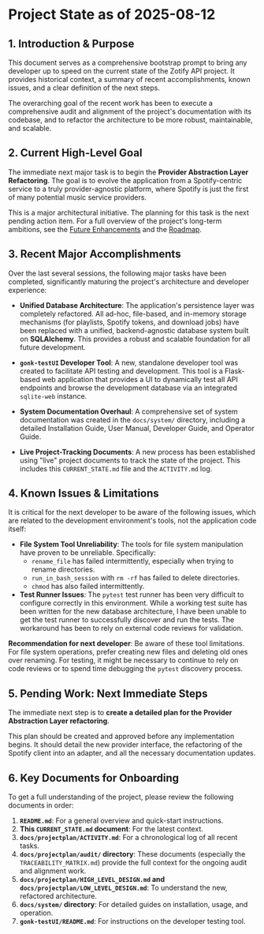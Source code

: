 # Project State as of 2025-08-12

## 1. Introduction & Purpose

This document serves as a comprehensive bootstrap prompt to bring any developer up to speed on the current state of the Zotify API project. It provides historical context, a summary of recent accomplishments, known issues, and a clear definition of the next steps.

The overarching goal of the recent work has been to execute a comprehensive audit and alignment of the project's documentation with its codebase, and to refactor the architecture to be more robust, maintainable, and scalable.

## 2. Current High-Level Goal

The immediate next major task is to begin the **Provider Abstraction Layer Refactoring**. The goal is to evolve the application from a Spotify-centric service to a truly provider-agnostic platform, where Spotify is just the first of many potential music service providers.

This is a major architectural initiative. The planning for this task is the next pending action item. For a full overview of the project's long-term ambitions, see the [Future Enhancements](./FUTURE_ENHANCEMENTS.md) and the [Roadmap](./ROADMAP.md).

## 3. Recent Major Accomplishments

Over the last several sessions, the following major tasks have been completed, significantly maturing the project's architecture and developer experience:

*   **Unified Database Architecture**: The application's persistence layer was completely refactored. All ad-hoc, file-based, and in-memory storage mechanisms (for playlists, Spotify tokens, and download jobs) have been replaced with a unified, backend-agnostic database system built on **SQLAlchemy**. This provides a robust and scalable foundation for all future development.

*   **`gonk-testUI` Developer Tool**: A new, standalone developer tool was created to facilitate API testing and development. This tool is a Flask-based web application that provides a UI to dynamically test all API endpoints and browse the development database via an integrated `sqlite-web` instance.

*   **System Documentation Overhaul**: A comprehensive set of system documentation was created in the `docs/system/` directory, including a detailed Installation Guide, User Manual, Developer Guide, and Operator Guide.

*   **Live Project-Tracking Documents**: A new process has been established using "live" project documents to track the state of the project. This includes this `CURRENT_STATE.md` file and the `ACTIVITY.md` log.

## 4. Known Issues & Limitations

It is critical for the next developer to be aware of the following issues, which are related to the development environment's tools, not the application code itself:

*   **File System Tool Unreliability**: The tools for file system manipulation have proven to be unreliable. Specifically:
    *   `rename_file` has failed intermittently, especially when trying to rename directories.
    *   `run_in_bash_session` with `rm -rf` has failed to delete directories.
    *   `chmod` has also failed intermittently.
*   **Test Runner Issues**: The `pytest` test runner has been very difficult to configure correctly in this environment. While a working test suite has been written for the new database architecture, I have been unable to get the test runner to successfully discover and run the tests. The workaround has been to rely on external code reviews for validation.

**Recommendation for next developer**: Be aware of these tool limitations. For file system operations, prefer creating new files and deleting old ones over renaming. For testing, it might be necessary to continue to rely on code reviews or to spend time debugging the `pytest` discovery process.

## 5. Pending Work: Next Immediate Steps

The immediate next step is to **create a detailed plan for the Provider Abstraction Layer refactoring**.

This plan should be created and approved before any implementation begins. It should detail the new provider interface, the refactoring of the Spotify client into an adapter, and all the necessary documentation updates.

## 6. Key Documents for Onboarding

To get a full understanding of the project, please review the following documents in order:

1.  **`README.md`**: For a general overview and quick-start instructions.
2.  **This `CURRENT_STATE.md` document**: For the latest context.
3.  **`docs/projectplan/ACTIVITY.md`**: For a chronological log of all recent tasks.
4.  **`docs/projectplan/audit/` directory**: These documents (especially the `TRACEABILITY_MATRIX.md`) provide the full context for the ongoing audit and alignment work.
5.  **`docs/projectplan/HIGH_LEVEL_DESIGN.md` and `docs/projectplan/LOW_LEVEL_DESIGN.md`**: To understand the new, refactored architecture.
6.  **`docs/system/` directory**: For detailed guides on installation, usage, and operation.
7.  **`gonk-testUI/README.md`**: For instructions on the developer testing tool.
